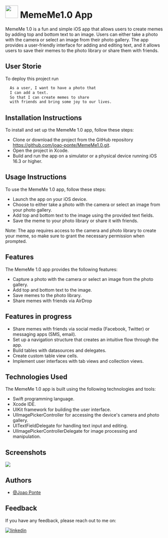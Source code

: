 
# <img src="https://cdn.jsdelivr.net/gh/devicons/devicon/icons/swift/swift-original.svg" height="40" width="40">  MemeMe1.0 App 

MemeMe 1.0 is a fun and simple iOS app that allows users to create memes by adding top and bottom text to an image. Users can either take a photo with the camera or select an image from their photo gallery. The app provides a user-friendly interface for adding and editing text, and it allows users to save their memes to the photo library or share them with friends.


## User Storie


To deploy this project run

```bash
  As a user, I want to have a photo that
  I can add a text.
  So that I can create memes to share
  with friends and bring some joy to our lives.
```


## Installation Instructions
To install and set up the MemeMe 1.0 app, follow these steps:
- Clone or download the project from the GitHub repository https://github.com/joao-ponte/MemeMe1.0.git.
- Open the project in Xcode.
- Build and run the app on a simulator or a physical device running iOS 16.3 or higher.

## Usage Instructions
To use the MemeMe 1.0 app, follow these steps:
- Launch the app on your iOS device.
- Choose to either take a photo with the camera or select an image from your photo gallery.
- Add top and bottom text to the image using the provided text fields.
- Save the meme to your photo library or share it with friends.

Note: The app requires access to the camera and photo library to create your meme, so make sure to grant the necessary permission when prompted.

## Features
The MemeMe 1.0 app provides the following features:
- Capture a photo with the camera or select an image from the photo gallery.
- Add top and bottom text to the image.
- Save memes to the photo library.
- Share memes with friends via AirDrop
## Features in progress
- Share memes with friends via social media (Facebook, Twitter) or messaging apps (SMS, email).
- Set up a navigation structure that creates an intuitive flow through the app.
- Build tables with datasources and delegates.
- Create custom table view cells.
- Implement user interfaces with tab views and collection views.
## Technologies Used
The MemeMe 1.0 app is built using the following technologies and tools:
- Swift programming language.
- Xcode IDE.
- UIKit framework for building the user interface.
- UIImagePickerController for accessing the device's camera and photo gallery.
- UITextFieldDelegate for handling text input and editing.
- UIImagePickerControllerDelegate for image processing and manipulation.
## Screenshots
<img src="https://github.com/joao-ponte/MemeMe1.0/blob/main/MemeMeGifs/MemeMeoperatinggifLandscape.gif?raw=true" >

## Authors

- [@Joao Ponte](https://www.linkedin.com/in/jponte/)


## Feedback

If you have any feedback, please reach out to me on:

[![linkedin](https://img.shields.io/badge/linkedin-0A66C2?style=for-the-badge&logo=linkedin&logoColor=white)](https://www.linkedin.com/in/jponte/)

